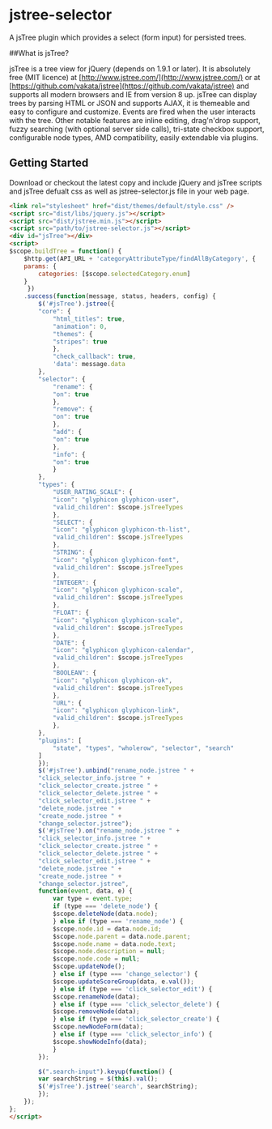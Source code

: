 # jstree-selector
A jsTree plugin which provides a select (form input) for persisted trees.

##What is jsTree?

jsTree is a tree view for jQuery (depends on 1.9.1 or later). 
It is absolutely free (MIT licence) at [http://www.jstree.com/](http://www.jstree.com/) or at [https://github.com/vakata/jstree](https://github.com/vakata/jstree) and supports all modern browsers and IE from version 8 up. 
jsTree can display trees by parsing HTML or JSON and supports AJAX, it is themeable and easy to configure and customize. Events are fired when the user interacts with the tree. Other notable features are inline editing, drag'n'drop support, fuzzy searching (with optional server side calls), tri-state checkbox support, configurable node types, AMD compatibility, easily extendable via plugins.
    
## Getting Started

Download or checkout the latest copy and include jQuery and jsTree scripts and jsTree defualt css as well as jstree-selector.js file in your web page.

```html
<link rel="stylesheet" href="dist/themes/default/style.css" />
<script src="dist/libs/jquery.js"></script>
<script src="dist/jstree.min.js"></script>
<script src="path/to/jstree-selector.js"></script>
<div id="jsTree"></div>
<script>        
$scope.buildTree = function() {
    $http.get(API_URL + 'categoryAttributeType/findAllByCategory', {
	params: {
	    categories: [$scope.selectedCategory.enum]
	}
     })
	.success(function(message, status, headers, config) {
	    $('#jsTree').jstree({
		"core": {
		    "html_titles": true,
		    "animation": 0,
		    "themes": {
			"stripes": true
		    },
		    "check_callback": true,
		    'data': message.data
		},
		"selector": {
		    "rename": {
			"on": true
		    },
		    "remove": {
			"on": true
		    },
		    "add": {
			"on": true
		    },
		    "info": {
			"on": true
		    }
		},
		"types": {
		    "USER_RATING_SCALE": {
			"icon": "glyphicon glyphicon-user",
			"valid_children": $scope.jsTreeTypes
		    },
		    "SELECT": {
			"icon": "glyphicon glyphicon-th-list",
			"valid_children": $scope.jsTreeTypes
		    },
		    "STRING": {
			"icon": "glyphicon glyphicon-font",
			"valid_children": $scope.jsTreeTypes
		    },
		    "INTEGER": {
			"icon": "glyphicon glyphicon-scale",
			"valid_children": $scope.jsTreeTypes
		    },
		    "FLOAT": {
			"icon": "glyphicon glyphicon-scale",
			"valid_children": $scope.jsTreeTypes
		    },
		    "DATE": {
			"icon": "glyphicon glyphicon-calendar",
			"valid_children": $scope.jsTreeTypes
		    },
		    "BOOLEAN": {
			"icon": "glyphicon glyphicon-ok",
			"valid_children": $scope.jsTreeTypes
		    },
		    "URL": {
			"icon": "glyphicon glyphicon-link",
			"valid_children": $scope.jsTreeTypes
		    },
		},
		"plugins": [
		    "state", "types", "wholerow", "selector", "search"
		]
	    });
	    $('#jsTree').unbind("rename_node.jstree " +
		"click_selector_info.jstree " +
		"click_selector_create.jstree " +
		"click_selector_delete.jstree " +
		"click_selector_edit.jstree " +
		"delete_node.jstree " +
		"create_node.jstree " +
		"change_selector.jstree");
	    $('#jsTree').on("rename_node.jstree " +
		"click_selector_info.jstree " +
		"click_selector_create.jstree " +
		"click_selector_delete.jstree " +
		"click_selector_edit.jstree " +
		"delete_node.jstree " +
		"create_node.jstree " +
		"change_selector.jstree",
		function(event, data, e) {
		    var type = event.type;
		    if (type === 'delete_node') {
			$scope.deleteNode(data.node);
		    } else if (type === 'rename_node') {
			$scope.node.id = data.node.id;
			$scope.node.parent = data.node.parent;
			$scope.node.name = data.node.text;
			$scope.node.description = null;
			$scope.node.code = null;
			$scope.updateNode();
		    } else if (type === 'change_selector') {
			$scope.updateScoreGroup(data, e.val());
		    } else if (type === 'click_selector_edit') {
			$scope.renameNode(data);
		    } else if (type === 'click_selector_delete') {
			$scope.removeNode(data);
		    } else if (type === 'click_selector_create') {
			$scope.newNodeForm(data);
		    } else if (type === 'click_selector_info') {
			$scope.showNodeInfo(data);
		    }
		});

	    $(".search-input").keyup(function() {
		var searchString = $(this).val();
		$('#jsTree').jstree('search', searchString);
	    });
	});
};
</script>
```
